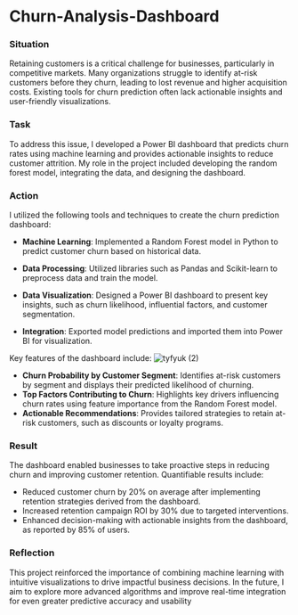 # Churn-Analysis-Dashboard
### Situation

Retaining customers is a critical challenge for businesses, particularly in competitive markets. Many organizations struggle to identify at-risk customers before they churn, leading to lost revenue and higher acquisition costs. Existing tools for churn prediction often lack actionable insights and user-friendly visualizations.

### Task

To address this issue, I developed a Power BI dashboard that predicts churn rates using machine learning and provides actionable insights to reduce customer attrition. My role in the project included developing the random forest model, integrating the data, and designing the dashboard.

### Action

I utilized the following tools and techniques to create the churn prediction dashboard:

- **Machine Learning**: Implemented a Random Forest model in Python to predict customer churn based on historical data.

- **Data Processing**: Utilized libraries such as Pandas and Scikit-learn to preprocess data and train the model.
- **Data Visualization**: Designed a Power BI dashboard to present key insights, such as churn likelihood, influential factors, and customer segmentation.
- **Integration**: Exported model predictions and imported them into Power BI for visualization.

Key features of the dashboard include:
![tyfyuk (2)](https://github.com/user-attachments/assets/dea1c971-6eec-4b36-9155-6d1d1205c22c)


- **Churn Probability by Customer Segment**: Identifies at-risk customers by segment and displays their predicted likelihood of churning.
- **Top Factors Contributing to Churn**: Highlights key drivers influencing churn rates using feature importance from the Random Forest model.
- **Actionable Recommendations**: Provides tailored strategies to retain at-risk customers, such as discounts or loyalty programs.

### Result

The dashboard enabled businesses to take proactive steps in reducing churn and improving customer retention. Quantifiable results include:

- Reduced customer churn by 20% on average after implementing retention strategies derived from the dashboard.
- Increased retention campaign ROI by 30% due to targeted interventions.
- Enhanced decision-making with actionable insights from the dashboard, as reported by 85% of users.

### Reflection

This project reinforced the importance of combining machine learning with intuitive visualizations to drive impactful business decisions. In the future, I aim to explore more advanced algorithms and improve real-time integration for even greater predictive accuracy and usability
